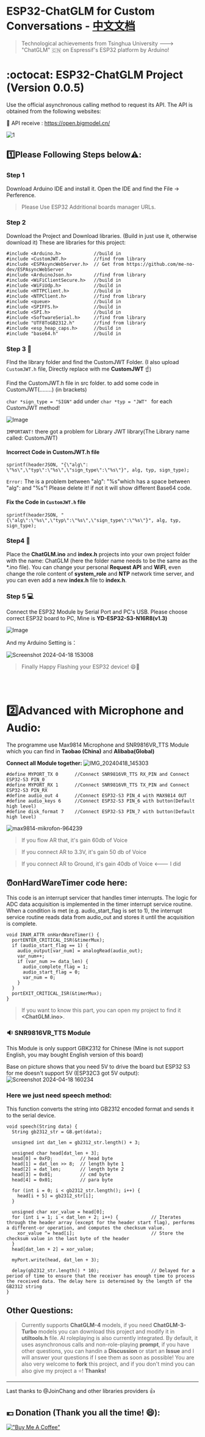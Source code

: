 # ESP32-ChatGLM for Custom Conversations - [中文文档](https://github.com/blueokanna/ESP32-ChatGLM/blob/main/README-zh.md)

> Technological achievements from Tsinghua University --->
> "ChatGLM" 🇨🇳 on Espressif's ESP32 platform by Arduino!

# :octocat: ESP32-ChatGLM Project (Version 0.0.5)
Use the official asynchronous calling method to request its API. The API is obtained from the following websites:

:paperclip: API receive : https://open.bigmodel.cn/

![1](https://github.com/blueokanna/ESP32-ChatGLM/assets/56761243/2224c46a-0d0d-4c5e-8a09-cdfaf2c7cc46)

## :one:Please Following Steps below⚠️:

### Step 1
Download Arduino IDE and install it. Open the IDE and find the File -> Perference. 
> Please Use ESP32 Addritional boards manager URLs. 

### Step 2
Download the Project and Download libraries. (Build in just use it, otherwise download it)
These are libraries for this project:
```
#include <Arduino.h>            //build in
#include <CustomJWT.h>          //find from library
#include <ESPAsyncWebServer.h>  // Get from https://github.com/me-no-dev/ESPAsyncWebServer
#include <ArduinoJson.h>        //find from library
#include <WiFiClientSecure.h>   //build in
#include <WiFiUdp.h>            //build in
#include <HTTPClient.h>         //build in
#include <NTPClient.h>          //find from library
#include <queue>                //build in
#include <SPIFFS.h>             //build in
#include <SPI.h>                //build in
#include <SoftwareSerial.h>     //find from library
#include "UTF8ToGB2312.h"       //find from library
#include <esp_heap_caps.h>      //build in
#include "base64.h"             //build in
```

### Step 3 🤨
FInd the library folder and find the CustomJWT Folder.  (I also upload `CustomJWT.h` file, Directly replace with me **CustomJWT** ☝️)

Find the CustomJWT.h file in src folder. to add some code in CustomJWT(........) (in brackets)

`char *sign_type = "SIGN"` add under `char *typ = "JWT" ` for each CustomJWT method!

![Image](https://user-images.githubusercontent.com/56761243/268493130-475f39f9-f6c4-4721-b6d5-c566be82e2c8.png)

`IMPORTANT!` 
there got a problem for Library JWT library(The Library name called: CustomJWT)

#### Incorrect Code in CustomJWT.h file
```sprintf(headerJSON, "{\"alg\": \"%s\",\"typ\":\"%s\",\"sign_type\":\"%s\"}", alg, typ, sign_type);``` 

`Error:` The is a problem between \"alg\": \"%s\"which has a space between \"alg\": and \"%s\"! Please delete it! if not it will show different Base64 code. 

#### Fix the Code in `CustomJWT.h` file
```sprintf(headerJSON, "{\"alg\":\"%s\",\"typ\":\"%s\",\"sign_type\":\"%s\"}", alg, typ, sign_type);```

### Step4 📄
Place the **ChatGLM.ino** and **index.h** projects into your own project folder with the name: ChatGLM (here the folder name needs to be the same as the *.ino file). You can change your personal **Request API** and **WiFI**, even change the role content of **system_role** and **NTP** network time server, and you can even add a new **index.h** file to **index.h**.

### Step 5 💻
Connect the ESP32 Module by Serial Port and PC's USB. Please choose correct ESP32 board to PC, Mine is **YD-ESP32-S3-N16R8(v1.3)**


![Image](https://user-images.githubusercontent.com/56761243/268492784-49fc02d8-060d-4898-9d80-15b4fe50ea07.png)

And my Arduino Setting is：

![Screenshot 2024-04-18 153008](https://github.com/blueokanna/ESP32-ChatGLM/assets/56761243/e4cbc1a5-de06-4cfd-8fe7-a57c41ca00de)


> Finally Happy Flashing your ESP32 device! 😄🥇

<br>
<br>

# :two:Advanced with Microphone and Audio:
The programme use Max9814 Microphone and SNR9816VR_TTS Module which you can find in **Taobao (China)** and **Alibaba(Global)**

**Connect all Module together:**
![IMG_20240418_145303](https://github.com/blueokanna/ESP32-ChatGLM/assets/56761243/4420cc73-90d2-49f6-baaf-a4797ad01301)

```
#define MYPORT_TX 0      //Connect SNR9816VR_TTS RX_PIN and Connect ESP32-S3 PIN_0
#define MYPORT_RX 1      //Connect SNR9816VR_TTS TX_PIN and Connect ESP32-S3 PIN_RX
#define audio_out 4      //Connect ESP32-S3 PIN_4 with MAX9814 OUT
#define audio_keys 6     //Connect ESP32-S3 PIN_6 with button(Default high level) 
#define disk_format 7    //Connect ESP32-S3 PIN_7 with button(Default high level) 
```

![max9814-mikrofon-964239](https://github.com/blueokanna/ESP32-ChatGLM/assets/56761243/ddc6a7d5-23ea-46b5-9c3d-1412338d5049)

> If you flow AR that, it's gain 60db of Voice

> If you connect AR to 3.3V, it's gain 50 db of Voice

> If you connect AR to Ground, it's gain 40db of Voice    <--- I did

## :alarm_clock:onHardWareTimer code here:

This code is an interrupt servicer that handles timer interrupts. The logic for ADC data acquisition is implemented in the timer interrupt service routine. When a condition is met (e.g. audio_start_flag is set to 1), the interrupt service routine reads data from audio_out and stores it until the acquisition is complete.

```
void IRAM_ATTR onHardWareTimer() {
  portENTER_CRITICAL_ISR(&timerMux);
  if (audio_start_flag == 1) {
    audio_output[var_num] = analogRead(audio_out);
    var_num++;
    if (var_num >= data_len) {
      audio_complete_flag = 1;
      audio_start_flag = 0;
      var_num = 0;
    }
  }
  portEXIT_CRITICAL_ISR(&timerMux);
}
```
> If you want to know this part, you can open my project to find it **<ChatGLM.ino>**.

### :sound: SNR9816VR_TTS Module

This Module is only support GBK2312 for Chinese (Mine is not support English, you may bought English version of this board)

Base on picture shows that you need 5V to drive the board but ESP32 S3 for me doesn't support 5V (ESP32C3 got 5V output):
![Screenshot 2024-04-18 160234](https://github.com/blueokanna/ESP32-ChatGLM/assets/56761243/1210638f-a9c5-44f5-9ce0-77a81a2251fa)

### Here we just need speech method:
This function converts the string into GB2312 encoded format and sends it to the serial device.

```
void speech(String data) {
  String gb2312_str = GB.get(data);

  unsigned int dat_len = gb2312_str.length() + 3;

  unsigned char head[dat_len + 3];
  head[0] = 0xFD;          // head byte
  head[1] = dat_len >> 8;  // length byte 1
  head[2] = dat_len;       // length byte 2
  head[3] = 0x01;          // cmd byte
  head[4] = 0x01;          // para byte

  for (int i = 0; i < gb2312_str.length(); i++) {
    head[i + 5] = gb2312_str[i];
  }

  unsigned char xor_value = head[0];
  for (int i = 1; i < dat_len + 2; i++) {            // Iterates through the header array (except for the header start flag), performs a different-or operation, and computes the checksum value.
    xor_value ^= head[i];                            // Store the checksum value in the last byte of the header
  }
  head[dat_len + 2] = xor_value;

  myPort.write(head, dat_len + 3);

  delay(gb2312_str.length() * 10);                   // Delayed for a period of time to ensure that the receiver has enough time to process the received data. The delay here is determined by the length of the GB2312 string
}

```

## Other Questions:
> Currently supports **ChatGLM-4** models, if you need **ChatGLM-3-Turbo** models you can download this project and modify it in **utiltools.h** file. AI roleplaying is also currently integrated. By default, it uses asynchronous calls and non-role-playing **prompt**, if you have other questions, you can handin a **Discussion** or start an **Issue** and I will answer your questions if I see them as soon as possible! You are also very welcome to **fork** this project, and if you don't mind you can also give my project a ⭐! **Thanks!**
---


Last thanks to @JoinChang and other libraries providers 👍

## 💶 Donation (Thank you all the time! :smile:):
[!["Buy Me A Coffee"](https://www.buymeacoffee.com/assets/img/custom_images/yellow_img.png)](                    buymeacoffee.com/blueokanna                )

